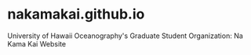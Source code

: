 # nakamakai.github.io
University of Hawaii Oceanography's Graduate Student Organization: Na Kama Kai Website
